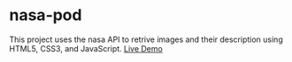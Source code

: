 # nasa-pod
This project uses the nasa API to retrive images and their description using HTML5, CSS3, and JavaScript.
<a href="">Live Demo</a>
